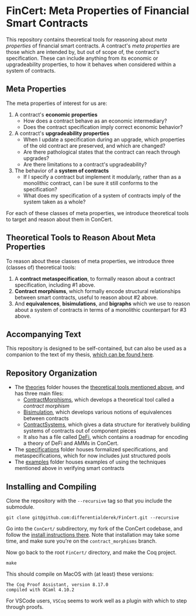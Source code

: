 # FinCert: Meta Properties of Financial Smart Contracts

This repository contains theoretical tools for reasoning about *meta properties* of financial smart contracts. A contract's *meta properties* are those which are intended by, but out of scope of, the contract's specification.
These can include anything from its economic or upgradeability properties, to how it behaves when considered within a system of contracts.

## Meta Properties

The meta properties of interest for us are:
1. A contract's **economic properties**
    - How does a contract behave as an economic intermediary? 
    - Does the contract specification imply correct economic behavior?
1. A contract's **upgradeability properties**
    - When I update a specification during an upgrade, which properties of the old contract are preserved, and which are changed?
    - Are there pathological states that the contract can reach through upgrades?
    - Are there limitations to a contract's upgradeability?
1. The behavior of a **system of contracts**
    - If I specify a contract but implement it modularly, rather than as a monolithic contract, can I be sure it still conforms to the specification?
    - What does my specification of a system of contracts imply of the system taken as a whole?

For each of these classes of meta properties, we introduce theoretical tools to target and reason about them in ConCert.

## Theoretical Tools to Reason About Meta Properties

To reason about these classes of meta properties, we introduce three (classes of) theoretical tools:
1. A **contract metaspecification**, to formally reason about a contract specification, including #1 above.
1. **Contract morphisms**, which formally encode structural relationships between smart contracts, useful to reason about #2 above.
1. And **equivalences**, **bisimulations**, and **bigraphs** which we use to reason about a system of contracts in terms of a monolithic counterpart for #3 above.

## Accompanying Text

This repository is designed to be self-contained, but can also be used as a companion to the text of my thesis, [which can be found here](sorensen-phd-thesis.pdf).

## Repository Organization

* The [theories](theories/) folder houses the [theoretical tools mentioned above](#theoretical-tools-to-reason-about-meta-properties), and has three main files:
    * [ContractMorphisms](theories/ContractMorphisms.v), which develops a theoretical tool called a *contract morphism*
    * [Bisimulation](theories/Bisimulation.v), which develops various notions of equivalences between contracts
    * [ContractSystems](theories/ContractSystems.v), which gives a data structure for iteratively building systems of contracts out of component pieces
    * It also has a file called [DeFi](theories/DeFi.v), which contains a roadmap for encoding a theory of DeFi and AMMs in ConCert.
* The [specifications](specifications/) folder houses formalized specifications, and metaspecifications, which for now includes just structured pools
* The [examples](examples/) folder houses examples of using the techniques mentioned above in verifying smart contracts


## Installing and Compiling

Clone the repository with the `--recursive` tag so that you include the submodule.
```
git clone git@github.com:differentialderek/FinCert.git --recursive
```

Go into the `ConCert/` subdirectory, my fork of the ConCert codebase, and follow the [install instructions there](https://github.com/differentialderek/ConCert/tree/contract_morphisms). Note that installation may take some time, and make sure you're on the `contract_morphisms` branch.

Now go back to the root `FinCert/` directory, and make the Coq project.
```
make
```

This should compile on MacOS with (at least) these versions:
```
The Coq Proof Assistant, version 8.17.0
compiled with OCaml 4.10.2
```

For VSCode users, `VSCoq` seems to work well as a plugin with which to step through proofs.